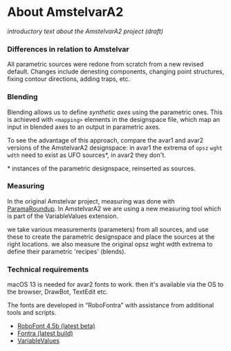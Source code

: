 About AmstelvarA2
=================

*introductory text about the AmstelvarA2 project (draft)*

### Differences in relation to Amstelvar

All parametric sources were redone from scratch from a new revised default. Changes include denesting components, changing point structures, fixing contour directions, adding traps, etc.

### Blending

Blending allows us to define *synthetic axes* using the parametric ones. This is achieved with `<mapping>` elements in the designspace file, which map an input in blended axes to an output in parametric axes. 

To see the advantage of this approach, compare the avar1 and avar2 versions of the AmstelvarA2 designspace: in avar1 the extrema of `opsz` `wght` `wdth` need to exist as UFO sources\*, in avar2 they don't.

\* instances of the parametric designspace, reinserted as sources.

### Measuring

In the original Amstelvar project, measuring was done with [ParamaRoundup](#). In AmstelvarA2 we are using a new measuring tool which is part of the VariableValues extension. 

we take various measurements (parameters) from all sources, and use these to create the parametric designspace and place the sources at the right locations. we also measure the original opsz wght wdth extrema to define their parametric 'recipes' (blends). 

### Technical requirements

macOS 13 is needed for avar2 fonts to work. then it's available via the OS to the browser, DrawBot, TextEdit etc.

The fonts are developed in “RoboFontra” with assistance from additional tools and scripts.

- [RoboFont 4.5b (latest beta)](http://robofont.com/)
- [Fontra (latest build)](http://fontra.xyz/)
- [VariableValues](http://github.com/gferreira/fb-variable-values)
